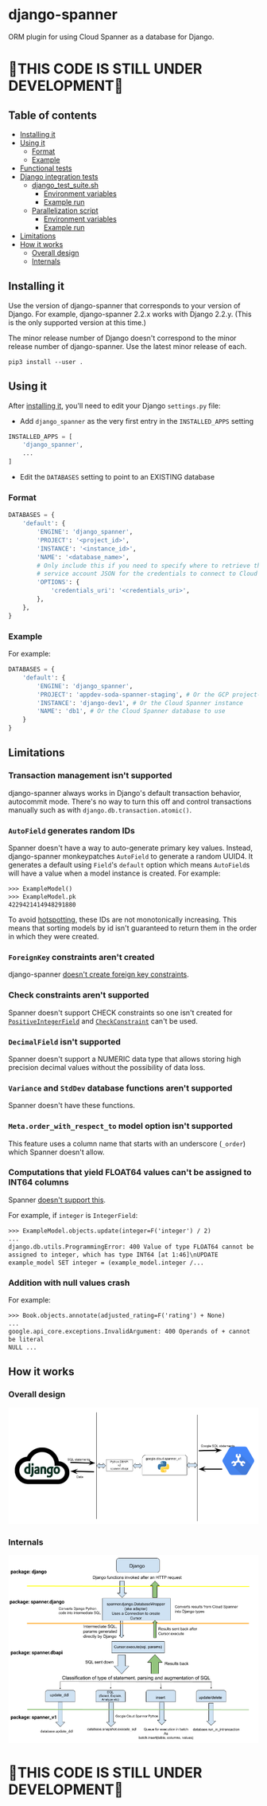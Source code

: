 # django-spanner
ORM plugin for using Cloud Spanner as a database for Django.

# 🚨THIS CODE IS STILL UNDER DEVELOPMENT🚨

## Table of contents
- [Installing it](#installing-it)
- [Using it](#using-it)
    - [Format](#format)
    - [Example](#example)
- [Functional tests](#functional-tests)
- [Django integration tests](#django-integration-tests)
    - [django_test_suite.sh](#django_test_suitesh)
        - [Environment variables](#environment-variables)
        - [Example run](#example-run)
    - [Parallelization script](#parallelization-script)
        - [Environment variables](#environment-variables)
        - [Example run](#example-run)
- [Limitations](#limitations)
- [How it works](#how-it-works)
    - [Overall design](#overall-design)
    - [Internals](#internals)


## Installing it

Use the version of django-spanner that corresponds to your version of Django.
For example, django-spanner 2.2.x works with Django 2.2.y. (This is the only
supported version at this time.)

The minor release number of Django doesn't correspond to the minor release
number of django-spanner. Use the latest minor release of each.

```shell
pip3 install --user .
```

## Using it
After [installing it](#installing-it), you'll need to edit your Django `settings.py` file:

* Add `django_spanner` as the very first entry in the `INSTALLED_APPS` setting
```python
INSTALLED_APPS = [
    'django_spanner',
    ...
]
```

* Edit the `DATABASES` setting to point to an EXISTING database

### Format

```python
DATABASES = {
    'default': {
        'ENGINE': 'django_spanner',
        'PROJECT': '<project_id>',
        'INSTANCE': '<instance_id>',
        'NAME': '<database_name>',
        # Only include this if you need to specify where to retrieve the
        # service account JSON for the credentials to connect to Cloud Spanner.
        'OPTIONS': {
            'credentials_uri': '<credentials_uri>',
        },
    },
}
```

### Example
For example:

```python
DATABASES = {
    'default': {
        'ENGINE': 'django_spanner',
        'PROJECT': 'appdev-soda-spanner-staging', # Or the GCP project-id
        'INSTANCE': 'django-dev1', # Or the Cloud Spanner instance
        'NAME': 'db1', # Or the Cloud Spanner database to use
    }
}
```

## Limitations

### Transaction management isn't supported

django-spanner always works in Django's default transaction behavior,
autocommit mode. There's no way to turn this off and control transactions
manually such as with `django.db.transaction.atomic()`.

### `AutoField` generates random IDs

Spanner doesn't have a way to auto-generate primary key values. Instead,
django-spanner monkeypatches `AutoField` to generate a random UUID4. It
generates a default using `Field`'s `default` option which means `AutoField`s
will have a value when a model instance is created. For example:

```
>>> ExampleModel()
>>> ExampleModel.pk
4229421414948291880
```

To avoid [hotspotting](https://cloud.google.com/spanner/docs/schema-design#uuid_primary_key),
these IDs are not monotonically increasing. This means that sorting models by
id isn't guaranteed to return them in the order in which they were created.

### `ForeignKey` constraints aren't created

django-spanner [doesn't create foreign key constraints](https://github.com/googleapis/python-spanner-django/issues/313).

### Check constraints aren't supported

Spanner doesn't support CHECK constraints so one isn't created for
[`PositiveIntegerField`](https://docs.djangoproject.com/en/stable/ref/models/fields/#positiveintegerfield)
and [`CheckConstraint`](https://docs.djangoproject.com/en/stable/ref/models/constraints/#checkconstraint)
can't be used.

### `DecimalField` isn't supported

Spanner doesn't support a NUMERIC data type that allows storing high precision
decimal values without the possibility of data loss.

### `Variance` and `StdDev` database functions aren't supported

Spanner doesn't have these functions.

### `Meta.order_with_respect_to` model option isn't supported

This feature uses a column name that starts with an underscore (`_order`) which
Spanner doesn't allow.

### Computations that yield FLOAT64 values can't be assigned to INT64 columns

Spanner [doesn't support this](https://github.com/googleapis/python-spanner-django/issues/331).

For example, if `integer` is `IntegerField`:

```
>>> ExampleModel.objects.update(integer=F('integer') / 2)
...
django.db.utils.ProgrammingError: 400 Value of type FLOAT64 cannot be
assigned to integer, which has type INT64 [at 1:46]\nUPDATE
example_model SET integer = (example_model.integer /...
```

### Addition with null values crash

For example:

```
>>> Book.objects.annotate(adjusted_rating=F('rating') + None)
...
google.api_core.exceptions.InvalidArgument: 400 Operands of + cannot be literal
NULL ...
```

## How it works

### Overall design
![](./assets/overview.png)

### Internals
![](./assets/internals.png)

# 🚨THIS CODE IS STILL UNDER DEVELOPMENT🚨
